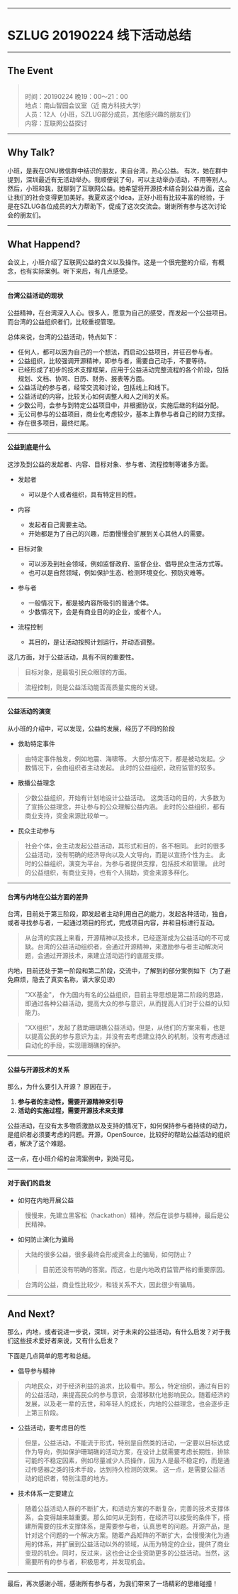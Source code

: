 

---
# SZLUG 20190224 线下活动总结


---
## The Event

> <br>时间：20190224 晚19：00～21：00
> <br>地点：南山智园会议室（近 南方科技大学）
> <br>人员：12人（小班，SZLUG部分成员，其他感兴趣的朋友们）
> <br>内容：互联网公益探讨
> <br>


---
## Why Talk?

小班，是我在GNU微信群中结识的朋友，来自台湾，热心公益。 有次，她在群中提到，深圳最近有无活动举办。我顺便说了句，可以主动举办活动，不用等别人。然后，小班和我，就聊到了互联网公益。她希望将开源技术结合到公益方面，这会让我们的社会变得更加美好。我夏欢这个Idea，正好小班有比较丰富的经验，于是在SZLUG各位成员的大力帮助下，促成了这次交流会。谢谢所有参与这次讨论会的朋友们。


---
## What Happend?

会议上，小班介绍了互联网公益的含义以及操作。这是一个很完整的介绍，有概念，也有实际案例。听下来后，有几点感受。

---
#### 台湾公益活动的现状


公益精神，在台湾深入人心。很多人，愿意为自己的感受，而发起一个公益项目。而台湾的公益组织者们，比较重视管理。

总体来说，台湾的公益活动，特点如下：

* 任何人，都可以因为自己的一个想法，而启动公益项目，并征召参与者。
* 公益组织，比较强调开源精神，即参与者，需要自己动手，不要等待。
* 已经形成了初步的技术支撑框架，应用于公益活动完整流程的各个阶段，包括规划、文档、协同、日历、财务、报表等方面。
* 公益活动的参与者，经常交流和讨论，包括线上和线下。
* 公益活动的内容，比较关心如何调整人和人之间的关系。
* 少数公司，会参与到特定公益项目中，并根据协议，实施后继的利益分配。
* 无公司参与的公益项目，商业化考虑较少，基本上靠参与者自己的财力支撑。
* 存在很多项目，最终烂尾。




---
#### 公益到底是什么


这涉及到公益的发起者、内容、目标对象、参与者、流程控制等诸多方面。

* 发起者
    - 可以是个人或者组织，具有特定目的性。

* 内容
    - 发起者自己需要主动。
    - 开始都是为了自己的兴趣，后面慢慢会扩展到关心其他人的需要。

* 目标对象
    - 可以涉及到社会领域，例如监督政府、监督企业、倡导民众生活方式等。
    - 也可以是自然领域，例如保护生态、检测环境变化、预防灾难等。

* 参与者
    - 一般情况下，都是被内容所吸引的普通个体。
    - 少数情况下，会是有商业目的的企业，或者个人。

* 流程控制
    - 其目的，是让活动按照计划运行，并动态调整。



这几方面，对于公益活动，具有不同的重要性。

> 目标对象，是最吸引民众眼球的方面。

> 流程控制，则是公益活动能否高质量实施的关键。



---
#### 公益活动的演变


从小班的介绍中，可以发现，公益的发展，经历了不同的阶段

* 救助特定事件
> 由特定事件触发，例如地震、海啸等。
 大部分情况下，都是被动发起。少数情况下，会由组织者主动发起。
 此时的公益组织，政府监管的较多。

* 散播公益理念
> 少数公益组织，开始有计划地设计公益活动。
这类活动的目的，大多数为了宣扬公益理念，并让参与的公众理解公益内涵。
此时的公益组织，都有商业支持，资金来源比较单一。

* 民众主动参与
> 社会个体，会主动发起公益活动，其形式和目的，各不相同。
此时的很多公益活动，没有明确的经济导向以及人文导向，而是以宣扬个性为主。
此时的公益组织，演变为平台，为参与者提供支撑，包括技术和管理。
此时的公益组织，有商业支持，也有个人捐助，资金来源多样化。



---
#### 台湾与内地在公益方面的差异

台湾，目前处于第三阶段，即发起者主动利用自己的能力，发起各种活动，独自，或者寻找参与者，一起通过项目的形式，完成项目内容，并和目标进行互动。

> 从台湾的实践上来看，开源精神以及技术，已经逐渐成为公益活动的不可或缺。台湾的公益活动组织者，会通过开源精神，来激励参与者主动解决问题，会通过开源技术，来建立活动运行的底层支撑。


内地，目前还处于第一阶段和第二阶段，交流中，了解到的部分案例如下（为了避免麻烦，隐去了真实名称，请大家见谅）

> "XX基金"， 作为国内有名的公益组织，目前主导思想是第二阶段的思路，即通过各种公益活动，提高大众的参与意识，从而提高人们对于公益的认知能力。

> "XX组织"，发起了救助珊瑚礁公益活动，但是，从他们的方案来看，也是以提高公民的参与意识为主，并没有去考虑建立持久的机制，没有考虑通过自动化的手段，实现珊瑚礁的保护。




---
#### 公益与开源技术的关系

那么，为什么要引入开源？ 原因在于， 

1. **参与者的主动性，需要开源精神来引导**
2. **活动的实施过程，需要开源技术来支撑**

公益活动，在没有太多物质激励以及支持的情况下，如何保持参与者持续的动力，是组织者必须要考虑的问题。开源，OpenSource，比较好的帮助公益活动的组织者，解决了这个难题。

这一点，在小班介绍的台湾案例中，到处可见。



---
#### 对于我们的启发

* 如何在内地开展公益

> 慢慢来，先建立黑客松（hackathon）精神，然后在谈参与精神，最后是公民精神。
    
* 如何防止演化为骗局

> 大陆的很多公益，很多最终会形成资金上的骗局，如何防止？
>> 目前还没有明确的答案。而这，也是内地政府监管严格的重要原因。

> 台湾的公益，商业性比较少，和钱关系不大，因此很少有骗局。





---
## And Next?

那么，内地，或者说进一步说，深圳，对于未来的公益活动，有什么启发？对于我们这些技术爱好者来说，又有什么启发？

下面是几点简单的思考和总结。

* 倡导参与精神
> 内地民众，对于经济利益的追求，比较看中。那么，特定组织，通过有目的的公益活动，来提高民众的参与意识，会潜移默化地影响民众。随着经济的发展，以及老一辈的去世，和年轻人的成长，内地的公益理念，也会逐步走上第三阶段。

* 公益活动，要考虑目的性
> 但是，公益活动，不能流于形式，特别是自然类的活动，一定要以目标达成作为导向，例如保护珊瑚礁的活动方案，在设计上就需要考虑长期性，排除可能的不稳定因素，例如尽量减少人员操作，因为人是最不稳定的，而是通过传感器之类的技术手段，达到持久检测的效果。 这一点，是需要公益活动的组织者，特别注意的地方。

* 技术体系一定要建立
> 随着公益活动人群的不断扩大，和活动方案的不断复杂，完善的技术支撑体系，会变得越来越重要。那么如何从无到有，在经济可以接受的条件下，搭建所需要的技术支撑体系，是需要参与者，认真思考的问题。开源产品，是针对这个问题的一个解决方案。随着产品矩阵的不断扩大，会慢慢演化为通用的体系，并扩展到公益活动以外的领域，从而为特定的企业，提供了商业变现的机会。同时，反过来，这也会让企业资助更多的公益活动。当然，这需要所有的参与者，积极思考，并发现机会。


---

最后，再次感谢小班，感谢所有参与者，为我们带来了一场精彩的思维碰撞！





